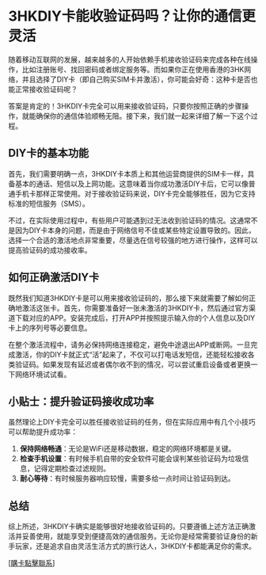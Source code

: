 # 3HKDIY卡能收验证码吗？让你的通信更灵活

随着移动互联网的发展，越来越多的人开始依赖手机接收验证码来完成各种在线操作，比如注册账号、找回密码或者绑定服务等。而如果你正在使用香港的3HK网络，并且选择了DIY卡（即自己购买SIM卡并激活），你可能会好奇：这种卡是否也能正常接收验证码呢？

答案是肯定的！3HKDIY卡完全可以用来接收验证码，只要你按照正确的步骤操作，就能确保你的通信体验顺畅无阻。接下来，我们就一起来详细了解一下这个过程。

## DIY卡的基本功能

首先，我们需要明确一点，3HKDIY卡本质上和其他运营商提供的SIM卡一样，具备基本的通话、短信以及上网功能。这意味着当你成功激活DIY卡后，它可以像普通手机卡那样正常使用。对于接收验证码来说，DIY卡完全能够胜任，因为它支持标准的短信服务（SMS）。

不过，在实际使用过程中，有些用户可能遇到过无法收到验证码的情况。这通常不是因为DIY卡本身的问题，而是由于网络信号不佳或某些特定设置导致的。因此，选择一个合适的激活地点非常重要，尽量选在信号较强的地方进行操作，这样可以提高验证码的成功接收率。

## 如何正确激活DIY卡

既然我们知道3HKDIY卡是可以用来接收验证码的，那么接下来就需要了解如何正确地激活这张卡。首先，你需要准备好一张未激活的3HKDIY卡，然后通过官方渠道下载对应的APP。安装完成后，打开APP并按照提示输入你的个人信息以及DIY卡上的序列号等必要信息。

在整个激活流程中，请务必保持网络连接稳定，避免中途退出APP或断网。一旦完成激活，你的DIY卡就正式“活”起来了，不仅可以打电话发短信，还能轻松接收各类验证码。如果发现有延迟或者偶尔收不到的情况，可以尝试重启设备或者更换一下网络环境试试看。

## 小贴士：提升验证码接收成功率

虽然理论上DIY卡完全可以胜任接收验证码的任务，但在实际应用中有几个小技巧可以帮助提升成功率：

1. **保持网络畅通**：无论是WiFi还是移动数据，稳定的网络环境都是关键。
2. **检查手机设置**：有时候手机自带的安全软件可能会误判某些验证码为垃圾信息，记得定期检查过滤规则。
3. **耐心等待**：有时候服务器响应较慢，需要多给一点时间让验证码到达。

## 总结

综上所述，3HKDIY卡确实是能够很好地接收验证码的。只要遵循上述方法正确激活并妥善使用，就能享受到便捷高效的通信服务。无论你是经常需要验证身份的新手玩家，还是追求自由灵活生活方式的旅行达人，3HKDIY卡都能满足你的需求。

[[購卡點擊聯系](https://t.me/s/esim1088)]